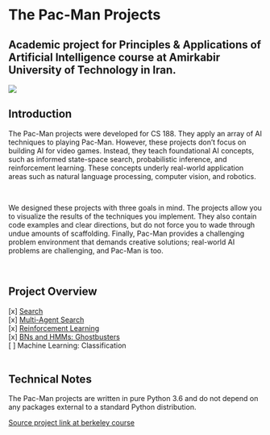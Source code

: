# The Pac-Man Projects
## Academic project for Principles & Applications of Artificial Intelligence course at Amirkabir University of Technology in Iran. 

![](https://inst.eecs.berkeley.edu/~cs188/sp20/assets/images/pacman_game.gif)<br>

## Introduction
<p>The Pac-Man projects were developed for CS 188. They apply an array of AI techniques to playing Pac-Man. However, these projects don’t focus on building AI for video games. Instead, they teach foundational AI concepts, such as informed state-space search, probabilistic inference, and reinforcement learning. These concepts underly real-world application areas such as natural language processing, computer vision, and robotics.</p>
<br>
<p>We designed these projects with three goals in mind. The projects allow you to visualize the results of the techniques you implement. They also contain code examples and clear directions, but do not force you to wade through undue amounts of scaffolding. Finally, Pac-Man provides a challenging problem environment that demands creative solutions; real-world AI problems are challenging, and Pac-Man is too.</p>
<br>

## Project Overview
[x] [Search](https://github.com/hajrezvan/Pacman-project/tree/master/P1) <br>
[x] [Multi-Agent Search](https://github.com/hajrezvan/Pacman-project/tree/master/P2) <br>
[x] [Reinforcement Learning](https://github.com/hajrezvan/Pacman-project/tree/master/P3) <br>
[x] [BNs and HMMs: Ghostbusters](https://github.com/hajrezvan/Pacman-project/tree/master/P4) <br>
[ ] Machine Learning: Classification <br>
<br>

## Technical Notes
<p>
The Pac-Man projects are written in pure Python 3.6 and do not depend on any packages external to a standard Python distribution.
</p>

[Source project link at berkeley course](https://inst.eecs.berkeley.edu/~cs188/su21/projects/)